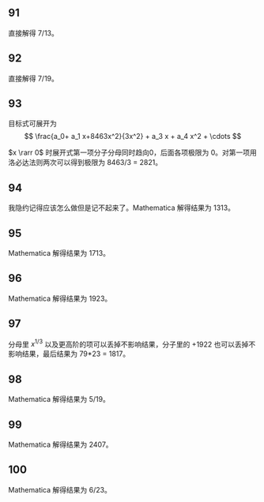 ## 91

直接解得 7/13。

## 92

直接解得 7/19。

## 93

目标式可展开为 
$$
\frac{a_0+ a_1 x+8463x^2}{3x^2} + a_3 x + a_4 x^2 + \cdots
$$

$x \rarr 0$ 时展开式第一项分子分母同时趋向0，后面各项极限为 0。对第一项用洛必达法则两次可以得到极限为 8463/3 = 2821。

## 94

我隐约记得应该怎么做但是记不起来了。Mathematica 解得结果为 1313。

## 95

Mathematica 解得结果为 1713。

## 96

Mathematica 解得结果为 1923。

## 97

分母里 $x^{1/3}$ 以及更高阶的项可以丢掉不影响结果，分子里的 +1922 也可以丢掉不影响结果，最后结果为 79*23 = 1817。

## 98

Mathematica 解得结果为 5/19。

## 99

Mathematica 解得结果为 2407。

## 100

Mathematica 解得结果为 6/23。